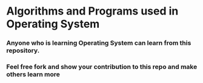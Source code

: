 # Algorithms and Programs used in Operating System 

### Anyone who is learning Operating System can learn from this repository.

### Feel free fork and show your contribution to this repo and make others learn more
